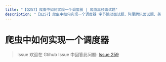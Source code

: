 ```yaml
---
title: "【Q257】爬虫中如何实现一个调度器 | 爬虫高频面试题"
description: "【Q257】爬虫中如何实现一个调度器 字节跳动面试题、阿里腾讯面试题、美团小米面试题。"
---
```


# 爬虫中如何实现一个调度器

> Issue
> 欢迎在 Gtihub Issue 中回答此问题: [Issue 259](https://github.com/shfshanyue/Daily-Question/issues/259)
